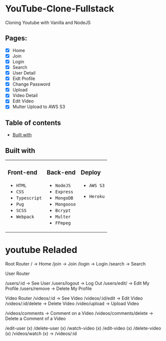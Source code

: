 # YouTube-Clone-Fullstack

Cloning Youtube with Vanilla and NodeJS

## Pages:

- [x] Home
- [x] Join
- [x] Login
- [x] Search
- [x] User Detail
- [x] Eidt Profile
- [x] Change Password
- [x] Upload
- [x] Video Detail
- [x] Edit Video
- [x] Multer Upload to AWS S3

## Table of contents

- [Built with](#built-with)

## Built with


<table>
  <tr>
    <td style="vertical-align: top;">
      
### Front-end

- `HTML`
- `CSS`
- `Typescript`
- `Pug`
- `SCSS`
- `Webpack`
</td>
<td style="vertical-align: top;">
  
### Back-end

- `NodeJS`
- `Express`
- `MongoDB`
- `Mongoose`
- `Bcrypt`
- `Multer`
- `FFmpeg`
</td>
<td style="vertical-align: top;">
  
### Deploy

- `AWS S3`
- `Heroku`

    </td>
  </tr>
</table>

# youtube Reladed

Root Router
/ -> Home
/join -> Join
/login -> Login
/search -> Search

User Router

/users/:id -> See User
/users/logout -> Log Out
/users/edit/ -> Edit My Profile
/users/remove -> Delete My Profile

Video Router
/videos/:id -> See Video
/videos/:id/edit -> Edit Video
/videos/:id/delete -> Delete Video
/video/upload -> Upload Video

/videos/comments -> Comment on a Video
/videos/comments/delete -> Delete a Comment of a Video

/edit-user (x)
/delete-user (x)
/watch-video (x)
/edit-video (x)
/delete-video (x)
/videos/watch (x) -> /videos/:id
